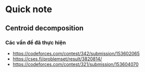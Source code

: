 # Quick note
## Centroid decomposition
### Các vấn đề đã thực hiện
* https://codeforces.com/contest/342/submission/153602065
* https://cses.fi/problemset/result/3820814/
* https://codeforces.com/contest/321/submission/153604070
